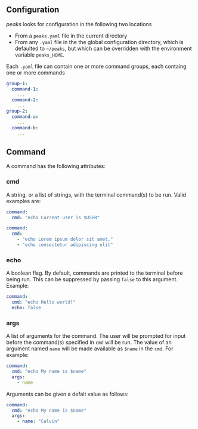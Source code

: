 ## Configuration

_peaks_ looks for configuration in the following two locations

- From a `peaks.yaml` file in the current directory
- From any `.yaml` file in the the global configuration directory, which is defaulted to `~/peaks`, but which can be overridden with the environment variable `peaks_HOME`.

Each `.yaml` file can contain one or more command groups, each containg one or more commands

```yaml
group-1:
  command-1:
    ...
  command-2:
    ...
group-2:
  command-a:
    ...
  command-b:
    ...
```

## Command
A command has the following attributes:

### cmd

A string, or a list of strings, with the terminal command(s) to be run. Valid examples are:

```yaml
command:
  cmd: "echo Current user is $USER"
```

```yaml
command:
  cmd:
    - "echo Lorem ipsum dolor sit amet,"
    - "echo consectetur adipiscing elit"
```

### echo

A boolean flag. By default, commands are printed to the terminal before being run. This can be suppressed by passing `false` to this argument. Example:

```yaml
command:
  cmd: "echo Hello world!"
  echo: false
```

### args

A list of arguments for the command. The user will be prompted for input before the command(s) specified in `cmd` will be run. The value of an argument named `name` will be made available as `$name` in the `cmd`. For example:

```yaml
command:
  cmd: "echo My name is $name"
  args:
    - name
```

Arguments can be given a defalt value as follows:

```yaml
command:
  cmd: "echo My name is $name"
  args:
    - name: "Calvin"
```
